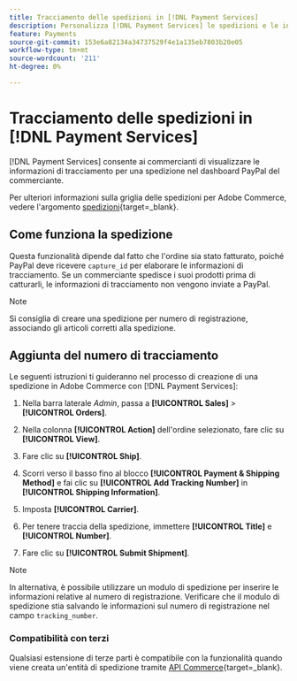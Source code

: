 ```yaml
---
title: Tracciamento delle spedizioni in [!DNL Payment Services]
description: Personalizza [!DNL Payment Services] le spedizioni e le informazioni di registrazione visualizzate nel dashboard di Paypal Merchant.
feature: Payments
source-git-commit: 153e6a82134a34737529f4e1a135eb7803b20e05
workflow-type: tm+mt
source-wordcount: '211'
ht-degree: 0%

---
```



# Tracciamento delle spedizioni in [!DNL Payment Services]

[!DNL Payment Services] consente ai commercianti di visualizzare le informazioni di tracciamento per una spedizione nel dashboard PayPal del commerciante.

Per ulteriori informazioni sulla griglia delle spedizioni per Adobe Commerce, vedere l&#39;argomento [spedizioni](https://experienceleague.adobe.com/en/docs/commerce-admin/stores-sales/order-management/shipments){target=_blank}.

## Come funziona la spedizione

Questa funzionalità dipende dal fatto che l&#39;ordine sia stato fatturato, poiché PayPal deve ricevere `capture_id` per elaborare le informazioni di tracciamento. Se un commerciante spedisce i suoi prodotti prima di catturarli, le informazioni di tracciamento non vengono inviate a PayPal.

>[!NOTE]
>
> Si consiglia di creare una spedizione per numero di registrazione, associando gli articoli corretti alla spedizione.

## Aggiunta del numero di tracciamento

Le seguenti istruzioni ti guideranno nel processo di creazione di una spedizione in Adobe Commerce con [!DNL Payment Services]:

1. Nella barra laterale _Admin_, passa a **[!UICONTROL Sales]** > **[!UICONTROL Orders]**.

1. Nella colonna **[!UICONTROL Action]** dell&#39;ordine selezionato, fare clic su **[!UICONTROL View]**.

1. Fare clic su **[!UICONTROL Ship]**.

1. Scorri verso il basso fino al blocco **[!UICONTROL Payment & Shipping Method]** e fai clic su **[!UICONTROL Add Tracking Number]** in **[!UICONTROL Shipping Information]**.

1. Imposta **[!UICONTROL Carrier]**.

1. Per tenere traccia della spedizione, immettere **[!UICONTROL Title]** e **[!UICONTROL Number]**.

1. Fare clic su **[!UICONTROL Submit Shipment]**.

>[!NOTE]
>
> In alternativa, è possibile utilizzare un modulo di spedizione per inserire le informazioni relative al numero di registrazione. Verificare che il modulo di spedizione stia salvando le informazioni sul numero di registrazione nel campo `tracking_number`.

### Compatibilità con terzi

Qualsiasi estensione di terze parti è compatibile con la funzionalità quando viene creata un&#39;entità di spedizione tramite [API Commerce](https://developer.adobe.com/commerce/webapi/rest/attributes/#magentosalesapishipmentrepositoryinterface-shipmentrepositoryinterface){target=_blank}.
